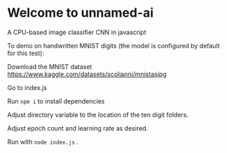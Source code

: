 # Welcome to unnamed-ai

A CPU-based image classifier CNN in javascript

To demo on handwritten MNIST digits (the model is configured by default for this test):

Download the MNIST dataset https://www.kaggle.com/datasets/scolianni/mnistasjpg

Go to index.js

Run ```npm i``` to install dependencies 

Adjust directory variable to the location of the ten digit folders.

Adjust epoch count and learning rate as desired.

Run with ```node index.js``` .
